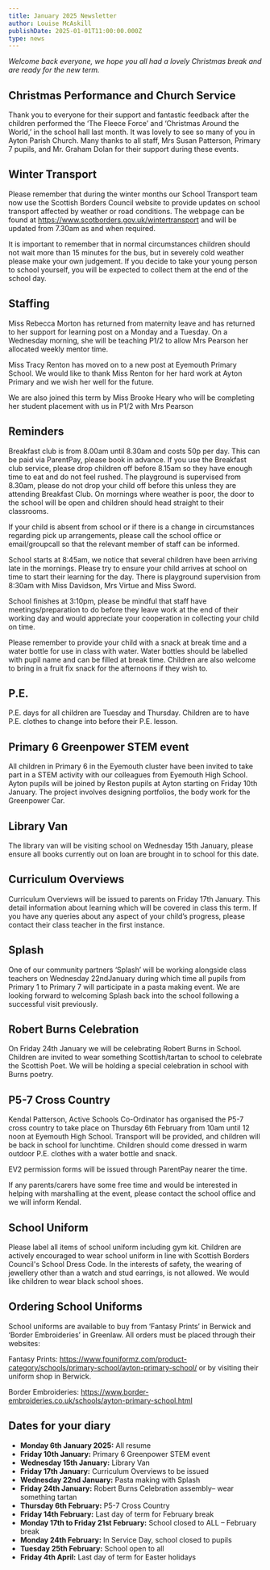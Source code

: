 ```yaml
---
title: January 2025 Newsletter
author: Louise McAskill
publishDate: 2025-01-01T11:00:00.000Z
type: news
---
```


*Welcome back everyone, we hope you all had a lovely Christmas break and are ready for the new term.*

## Christmas Performance and Church Service

Thank you to everyone for their support and fantastic feedback after the
children performed the ‘The Fleece Force’ and ‘Christmas Around the
World,’ in the school hall last month. It was lovely to see so many of you in
Ayton Parish Church. Many thanks to all staff, Mrs Susan Patterson, Primary 7
pupils, and Mr. Graham Dolan for their support during these events.


## Winter Transport

Please remember that during the winter months our School Transport team
now use the Scottish Borders Council website to provide updates on school
transport affected by weather or road conditions. The webpage can be found at
<https://www.scotborders.gov.uk/wintertransport> and will be updated from 7.30am
as and when required.

It is important to remember that in normal circumstances children should not
wait more than 15 minutes for the bus, but in severely cold weather please make
your own judgement. If you decide to take your young person to school yourself,
you will be expected to collect them at the end of the school day.

## Staffing

Miss Rebecca Morton has returned from maternity leave and has returned to her
support for learning post on a Monday and a Tuesday. On a Wednesday morning, she
will be teaching P1/2 to allow Mrs Pearson her allocated weekly mentor time.

Miss Tracy Renton has moved on to a new post at Eyemouth Primary School. We
would like to thank Miss Renton for her hard work at Ayton Primary and we wish
her well for the future.

We are also joined this term by Miss Brooke Heary who will be completing her
student placement with us in P1/2 with Mrs Pearson

## Reminders

Breakfast club is from 8.00am until 8.30am and costs 50p per day. This can
be paid via ParentPay, please book in advance. If you use the Breakfast club
service, please drop children off before 8.15am so they have enough time to eat
and do not feel rushed. The playground is supervised from 8.30am, please do not
drop your child off before this unless they are attending Breakfast Club. On
mornings where weather is poor, the door to the school will be open and children
should head straight to their classrooms.

If your child is absent from school or if there is a change in circumstances
regarding pick up arrangements, please call the school office or email/groupcall
so that the relevant member of staff can be informed.

School starts at 8:45am, we notice that several children have been arriving late
in the mornings. Please try to ensure your child arrives at school on time to
start their learning for the day. There is playground supervision from 8:30am
with Miss Davidson, Mrs Virtue and Miss Sword.

School finishes at 3:10pm, please be mindful that staff have
meetings/preparation to do before they leave work at the end of their working
day and would appreciate your cooperation in collecting your child on time.

Please remember to provide your child with a snack at break time and a water
bottle for use in class with water. Water bottles should be labelled with pupil
name and can be filled at break time. Children are also welcome to bring in a
fruit fix snack for the afternoons if they wish to.

## P.E.

P.E. days for all children are Tuesday and Thursday. Children are to have P.E. clothes to change into before their P.E. lesson. 

## Primary 6 Greenpower STEM event

All children in Primary 6 in the Eyemouth cluster have been invited to take part
in a STEM activity with our colleagues from Eyemouth High School. Ayton pupils
will be joined by Reston pupils at Ayton starting on Friday 10th January. The
project involves designing portfolios, the body work for the Greenpower Car.

## Library Van

The library van will be visiting school on Wednesday 15th January, please ensure
all books currently out on loan are brought in to school for this date.

## Curriculum Overviews

Curriculum Overviews will be issued to parents on Friday 17th January. This
detail information about learning which will be covered in class this term. If
you have any queries about any aspect of your child’s progress, please contact
their class teacher in the first instance.

## Splash

One of our community partners ‘Splash’ will be working alongside class
teachers on Wednesday 22ndJanuary during which time all pupils from Primary 1 to
Primary 7 will participate in a pasta making event. We are looking forward to
welcoming Splash back into the school following a successful visit previously.

## Robert Burns Celebration

On Friday 24th January we will be celebrating Robert Burns in School. Children
are invited to wear something Scottish/tartan to school to celebrate the
Scottish Poet. We will be holding a special celebration in school with Burns
poetry.


## P5-7 Cross Country

Kendal Patterson, Active Schools Co-Ordinator has organised the P5-7 cross
country to take place on Thursday 6th February from 10am until 12 noon at
Eyemouth High School. Transport will be provided, and children will be back in
school for lunchtime. Children should come dressed in warm outdoor P.E. clothes
with a water bottle and snack.

EV2 permission forms will be issued through ParentPay nearer the time.

If any parents/carers have some free time and would be interested in helping
with marshalling at the event, please contact the school office and we will
inform Kendal.

## School Uniform

Please label all items of school uniform including gym kit. Children are
actively encouraged to wear school uniform in line with Scottish Borders
Council's School Dress Code. In the interests of safety, the wearing of
jewellery other than a watch and stud earrings, is not allowed. We would like
children to wear black school shoes.

## Ordering School Uniforms

School uniforms are available to buy from ‘Fantasy Prints’ in Berwick and
‘Border Embroideries’ in Greenlaw. All orders must be placed through their
websites:

Fantasy Prints: <https://www.fpuniformz.com/product-category/schools/primary-school/ayton-primary-school/> or by visiting their uniform shop in Berwick.

Border Embroideries: <https://www.border-embroideries.co.uk/schools/ayton-primary-school.html>


## Dates for your diary

* **Monday 6th January 2025:** All resume
* **Friday 10th January:** Primary 6 Greenpower STEM event
* **Wednesday 15th January:** Library Van
* **Friday 17th January:** Curriculum Overviews to be issued
* **Wednesday 22nd January:** Pasta making with Splash
* **Friday 24th January:** Robert Burns Celebration assembly– wear something tartan
* **Thursday 6th February:** P5-7 Cross Country
* **Friday 14th February:** Last day of term for February break
* **Monday 17th to Friday 21st February:** School closed to ALL – February break
* **Monday 24th February:** In Service Day, school closed to pupils
* **Tuesday 25th February:** School open to all
* **Friday 4th April:** Last day of term for Easter holidays
